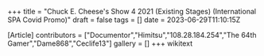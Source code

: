 +++
title = "Chuck E. Cheese's Show 4 2021 (Existing Stages) (International SPA Covid Promo)"
draft = false
tags = []
date = 2023-06-29T11:10:15Z

[Article]
contributors = ["Documentor","Himitsu","108.28.184.254","The 64th Gamer","Dame868","Ceclife13"]
gallery = []
+++
wikitext